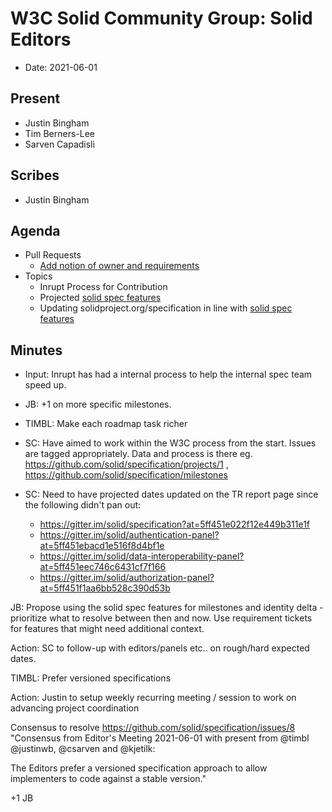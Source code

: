 # W3C Solid Community Group: Solid Editors

* Date: 2021-06-01

## Present

* Justin Bingham
* Tim Berners-Lee
* Sarven Capadisli

## Scribes

- Justin Bingham

## Agenda

- Pull Requests
    - [Add notion of owner and requirements](https://github.com/solid/specification/pull/264)
- Topics
    - Inrupt Process for Contribution
    - Projected [solid spec features](https://docs.google.com/spreadsheets/d/1OyNfITZgptXD-U1DmWeW5sEW3joO9yqziriV1WRR4C8/edit?usp=sharing)
    - Updating solidproject.org/specification in line with [solid spec features](https://docs.google.com/spreadsheets/d/1OyNfITZgptXD-U1DmWeW5sEW3joO9yqziriV1WRR4C8/edit?usp=sharing)

## Minutes

- Input: Inrupt has had a internal process to help the internal spec team speed up.

- JB: +1 on more specific milestones.

- TIMBL: Make each roadmap task richer

- SC: Have aimed to work within the W3C process from the start. Issues are tagged appropriately. Data and process is there eg. https://github.com/solid/specification/projects/1 , https://github.com/solid/specification/milestones

- SC: Need to have projected dates updated on the TR report page since the following didn't pan out:
    - https://gitter.im/solid/specification?at=5ff451e022f12e449b311e1f
    - https://gitter.im/solid/authentication-panel?at=5ff451ebacd1e516f8d4bf1e
    - https://gitter.im/solid/data-interoperability-panel?at=5ff451eec746c6431cf7f166
    - https://gitter.im/solid/authorization-panel?at=5ff451f1aa6bb528c390d53b

JB: Propose using the solid spec features for milestones and identity delta - prioritize what to resolve between then and now. Use requirement tickets for features that might need additional context.

Action: SC to follow-up with editors/panels etc.. on rough/hard expected dates.

TIMBL: Prefer versioned specifications

Action: Justin to setup weekly recurring meeting / session to work on advancing project coordination

Consensus to resolve https://github.com/solid/specification/issues/8
"Consensus from Editor's Meeting 2021-06-01 with present from @timbl @justinwb, @csarven and @kjetilk:

The Editors prefer a versioned specification approach to allow implementers to code against a stable version."

+1 JB
